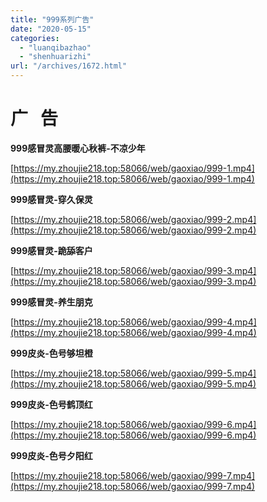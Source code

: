 ```yaml
---
title: "999系列广告"
date: "2020-05-15"
categories: 
  - "luanqibazhao"
  - "shenhuarizhi"
url: "/archives/1672.html"
---
```


# **广   告**

**999感冒灵高腰暖心秋裤-不凉少年**

[https://my.zhoujie218.top:58066/web/gaoxiao/999-1.mp4](https://my.zhoujie218.top:58066/web/gaoxiao/999-1.mp4)

**999感冒灵-穿久保灵**

[https://my.zhoujie218.top:58066/web/gaoxiao/999-2.mp4](https://my.zhoujie218.top:58066/web/gaoxiao/999-2.mp4)

**999感冒灵-跪舔客户**

[https://my.zhoujie218.top:58066/web/gaoxiao/999-3.mp4](https://my.zhoujie218.top:58066/web/gaoxiao/999-3.mp4)

**999感冒灵-养生朋克**

[https://my.zhoujie218.top:58066/web/gaoxiao/999-4.mp4](https://my.zhoujie218.top:58066/web/gaoxiao/999-4.mp4)

**999皮炎-色号够坦橙**

[https://my.zhoujie218.top:58066/web/gaoxiao/999-5.mp4](https://my.zhoujie218.top:58066/web/gaoxiao/999-5.mp4)

**999皮炎-色号鹤顶红**

[https://my.zhoujie218.top:58066/web/gaoxiao/999-6.mp4](https://my.zhoujie218.top:58066/web/gaoxiao/999-6.mp4)

**999皮炎-色号夕阳红**

[https://my.zhoujie218.top:58066/web/gaoxiao/999-7.mp4](https://my.zhoujie218.top:58066/web/gaoxiao/999-7.mp4)
